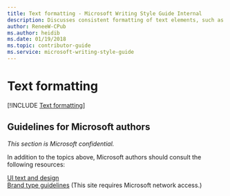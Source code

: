 ```yaml
---
title: Text formatting - Microsoft Writing Style Guide Internal
description: Discusses consistent formatting of text elements, such as command names and URLs, reduces ambiguity and helps customers find and interpret information easily.
author: ReneeW-CPub
ms.author: heidib
ms.date: 01/19/2018
ms.topic: contributor-guide
ms.service: microsoft-writing-style-guide
---
```


# Text formatting

[!INCLUDE [Text formatting](~/../includes/text-formatting.md)]

## Guidelines for Microsoft authors

*This section is Microsoft confidential.*

In addition to the topics above, Microsoft authors should consult the following resources:

[UI text and design](~/ui-text-and-content-design.md)  
[Brand type guidelines](https://microsoft.sharepoint.com/teams/BrandCentral/Pages/The-Microsoft-brand-Core-elements-Type.aspx) (This site requires Microsoft network access.)  


